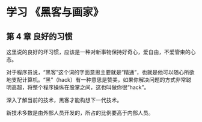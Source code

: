 # 学习 《黑客与画家》

## 第 4 章 良好的习惯

这里说的良好的坏习惯，应该是一种对新事物保持好奇心，爱自由，不爱管束的心态。

对于程序员说，“黑客”这个词的字面意思主要就是“精通”，也就是他可以随心所欲地支配计算机。“黑”（hack）有一种意思是赞美，如果你解决问题的方式非常聪明高超，将整个程序操纵在股掌之间，这也叫做你很“hack”。

深入了解当前的技术，黑客才能构想下一代技术。

新技术多数是由外部人员开发的，所占的比例要高于内部人员。
